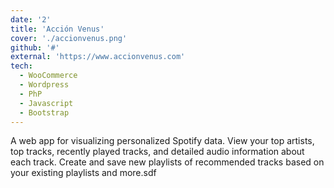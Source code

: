 ```yaml
---
date: '2'
title: 'Acción Venus'
cover: './accionvenus.png'
github: '#'
external: 'https://www.accionvenus.com'
tech:
  - WooCommerce
  - Wordpress
  - PhP
  - Javascript
  - Bootstrap
---
```


A web app for visualizing personalized Spotify data. View your top artists, top tracks, recently played tracks, and detailed audio information about each track. Create and save new playlists of recommended tracks based on your existing playlists and more.sdf
